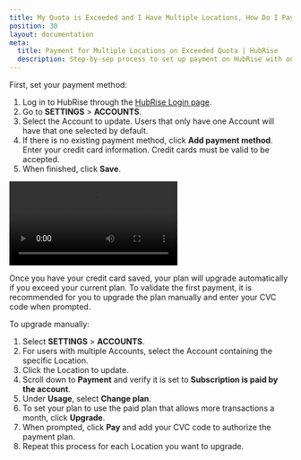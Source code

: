 ```yaml
---
title: My Quota is Exceeded and I Have Multiple Locations, How Do I Pay?
position: 30
layout: documentation
meta:
  title: Payment for Multiple Locations on Exceeded Quota | HubRise
  description: Step-by-sep process to set up payment on HubRise with one payment method for all locations once the free plan quota is exceeded.
---
```


First, set your payment method:

1. Log in to HubRise through the [HubRise Login page](https://manager.hubrise.com/login).
1. Go to **SETTINGS** > **ACCOUNTS**.
1. Select the Account to update. Users that only have one Account will have that one selected by default.
1. If there is no existing payment method, click **Add payment method**. Enter your credit card information. Credit cards must be valid to be accepted.
1. When finished, click **Save**.

<video controls title="Add payment type"><source src="../images/040-en-settings-payment-add-payment-type.webm" type="video/webm"/></video>

Once you have your credit card saved, your plan will upgrade automatically if you exceed your current plan. To validate the first payment, it is recommended for you to upgrade the plan manually and enter your CVC code when prompted.

To upgrade manually:

1. Select **SETTINGS** > **ACCOUNTS**.
1. For users with multiple Accounts, select the Account containing the specific Location.
1. Click the Location to update.
1. Scroll down to **Payment** and verify it is set to **Subscription is paid by the account**.
1. Under **Usage**, select **Change plan**.
1. To set your plan to use the paid plan that allows more transactions a month, click **Upgrade**.
1. When prompted, click **Pay** and add your CVC code to authorize the payment plan.
1. Repeat this process for each Location you want to upgrade.
